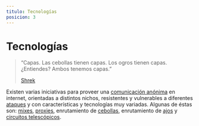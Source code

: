 ```yaml
---
titulo: Tecnologías
posicion: 3
---
```


Tecnologías
===========


> “Capas. Las cebollas tienen capas. Los ogros tienen capas. ¿Entiendes? Ambos tenemos capas.”
>
> [Shrek]

Existen varias iniciativas  para proveer una [comunicación anónima][anonimato] en internet, orientadas a distintos nichos, resistentes y
vulnerables a diferentes [ataques] y con características y tecnologías muy variadas. Algunas de éstas son: [mixes], [proxies],
enrutamiento de [cebollas], enrutamiento de [ajos] y [circuitos telescópicos][circuitos].

[Shrek]: http://telovoyaexplicar.blogspot.com/2007/03/los-ogros-son-como-las-cebollas.html
[ataques]: /ataques/
[anonimato]: /anonimato/
[mixes]: mixes/
[proxies]: proxy/
[cebollas]: cebollas/
[ajos]: ajos/
[circuitos]: circuitos-telescopicos/
